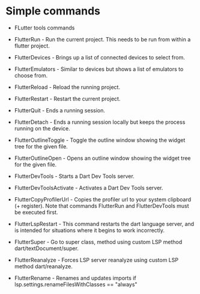 # Simple commands
- FLutter tools commands

- FlutterRun - Run the current project. This needs to be run from within a flutter project.

- FlutterDevices - Brings up a list of connected devices to select from.

- FlutterEmulators - Similar to devices but shows a list of emulators to choose from.

- FlutterReload - Reload the running project.

- FlutterRestart - Restart the current project.

- FlutterQuit - Ends a running session.

- FlutterDetach - Ends a running session locally but keeps the process running on the device.

- FlutterOutlineToggle - Toggle the outline window showing the widget tree for the given file.

- FlutterOutlineOpen - Opens an outline window showing the widget tree for the given file.

- FlutterDevTools - Starts a Dart Dev Tools server.

- FlutterDevToolsActivate - Activates a Dart Dev Tools server.

- FlutterCopyProfilerUrl - Copies the profiler url to your system clipboard (+ register). Note that commands FlutterRun and FlutterDevTools must be executed first.

- FlutterLspRestart - This command restarts the dart language server, and is intended for situations where it begins to work incorrectly.

- FlutterSuper - Go to super class, method using custom LSP method dart/textDocument/super.

- FlutterReanalyze - Forces LSP server reanalyze using custom LSP method dart/reanalyze.

- FlutterRename - Renames and updates imports if lsp.settings.renameFilesWithClasses == "always"

